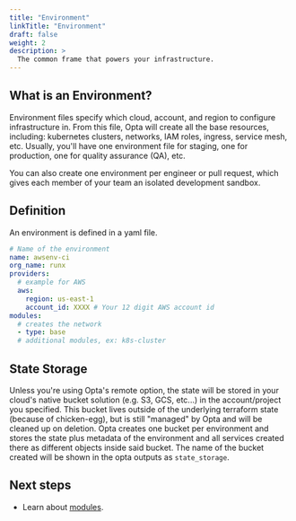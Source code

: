 ```yaml
---
title: "Environment"
linkTitle: "Environment"
draft: false
weight: 2
description: >
  The common frame that powers your infrastructure.
---
```


## What is an Environment?

Environment files specify which cloud, account, and region to configure
infrastructure in. From this file, Opta will create all the
base resources, including: kubernetes clusters, networks, IAM roles, ingress,
service mesh, etc. Usually, you'll have one environment file for staging, one
for production, one for quality assurance (QA), etc.

You can also create one environment per engineer or pull request, which gives
each member of your team an isolated development sandbox.


## Definition

An environment is defined in a yaml file.

```yaml
# Name of the environment
name: awsenv-ci
org_name: runx
providers:
  # example for AWS
  aws:
    region: us-east-1
    account_id: XXXX # Your 12 digit AWS account id
modules:
  # creates the network
  - type: base
  # additional modules, ex: k8s-cluster
```

## State Storage
Unless you're using Opta's remote option, the state will be stored in your cloud's native bucket solution (e.g. S3, GCS, 
etc...) in the account/project you specified. This bucket lives outside of the underlying terraform state (because of
chicken-egg), but is still "managed" by Opta and will be cleaned up on deletion. Opta creates one bucket per environment
and stores the state plus metadata of the environment and all services created there as different objects inside said
bucket. The name of the bucket created will be shown in the opta outputs as `state_storage`.

## Next steps

- Learn about [modules](/concepts/module/).